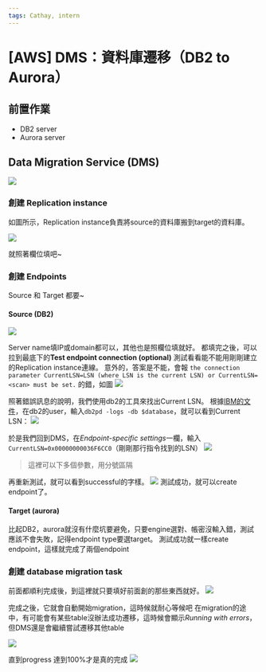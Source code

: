 ```yaml
---
tags: Cathay, intern
---
```

# [AWS] DMS：資料庫遷移（DB2 to Aurora）

## 前置作業

- DB2 server
- Aurora server

## Data Migration Service (DMS)

![](https://i.imgur.com/pPJNlMY.png)

### 創建 Replication instance

如圖所示，Replication instance負責將source的資料庫搬到target的資料庫。

![](https://i.imgur.com/Ft017yU.png)

就照著欄位填吧~

### 創建 Endpoints

Source 和 Target 都要~

#### Source (DB2)

![](https://i.imgur.com/sf1xrzM.png)

Server name填IP或domain都可以，其他也是照欄位填就好。
都填完之後，可以拉到最底下的**Test endpoint connection (optional)** 測試看看能不能用剛剛建立的Replication instance連線。
意外的，答案是不能，會報 ```the connection parameter CurrentLSN=LSN (where LSN is the current LSN) or CurrentLSN=<scan> must be set.``` 的錯，如圖
![](https://i.imgur.com/HDxVW0C.png)

照著錯誤訊息的說明，我們使用db2的工具來找出Current LSN。
根據[IBM的文件](https://www.ibm.com/support/pages/checking-lsn-size-db2-database)，在db2的user，輸入```db2pd -logs -db $database```，就可以看到Current LSN：
![](https://i.imgur.com/Yc7cZJe.png)

於是我們回到DMS，在*Endpoint-specific settings*一欄，輸入```CurrentLSN=0x00000000036F6CC0```（剛剛那行指令找到的LSN）
![](https://i.imgur.com/V39t6jU.png)

> 這裡可以下多個參數，用分號區隔

再重新測試，就可以看到successful的字樣。
![](https://i.imgur.com/h1KdS9l.png)
測試成功，就可以create endpoint了。

#### Target (aurora)

比起DB2，aurora就沒有什麼坑要避免，只要engine選對、帳密沒輸入錯，測試應該不會失敗，記得endpoint type要選target。
測試成功就一樣create endpoint，這樣就完成了兩個endpoint

### 創建 database migration task

前面都順利完成後，到這裡就只要填好前面創的那些東西就好。
![](https://i.imgur.com/Bf74KAw.png)

完成之後，它就會自動開始migration，這時候就耐心等候吧
在migration的途中，有可能會有某些table沒辦法成功遷移，這時候會顯示*Running with errors*，但DMS還是會繼續嘗試遷移其他table

![](https://i.imgur.com/VkP1SCt.png)

直到progress 達到100%才是真的完成
![](https://i.imgur.com/WWhOFMd.png)

